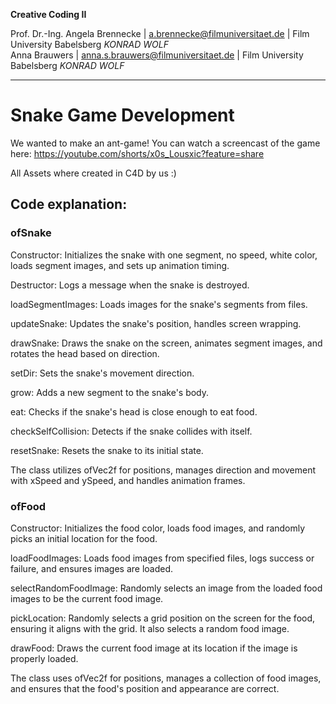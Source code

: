 **Creative Coding II**

Prof. Dr.-Ing. Angela Brennecke | a.brennecke@filmuniversitaet.de | Film University Babelsberg *KONRAD WOLF*   
Anna Brauwers | anna.s.brauwers@filmuniversitaet.de | Film University Babelsberg *KONRAD WOLF*

---

# Snake Game Development 

We wanted to make an ant-game! You can watch a screencast of the game here: https://youtube.com/shorts/x0s_Lousxic?feature=share

All Assets where created in C4D by us :) 

## Code explanation: 
### ofSnake 

Constructor: Initializes the snake with one segment, no speed, white color, loads segment images, and sets up animation timing.

Destructor: Logs a message when the snake is destroyed.

loadSegmentImages: Loads images for the snake's segments from files.

updateSnake: Updates the snake's position, handles screen wrapping.

drawSnake: Draws the snake on the screen, animates segment images, and rotates the head based on direction.

setDir: Sets the snake's movement direction.

grow: Adds a new segment to the snake's body.

eat: Checks if the snake's head is close enough to eat food.

checkSelfCollision: Detects if the snake collides with itself.

resetSnake: Resets the snake to its initial state.

The class utilizes ofVec2f for positions, manages direction and movement with xSpeed and ySpeed, and handles animation frames.

### ofFood
Constructor: Initializes the food color, loads food images, and randomly picks an initial location for the food.


loadFoodImages: Loads food images from specified files, logs success or failure, and ensures images are loaded.

selectRandomFoodImage: Randomly selects an image from the loaded food images to be the current food image.

pickLocation: Randomly selects a grid position on the screen for the food, ensuring it aligns with the grid. It also selects a random food image.

drawFood: Draws the current food image at its location if the image is properly loaded.

The class uses ofVec2f for positions, manages a collection of food images, and ensures that the food's position and appearance are correct.